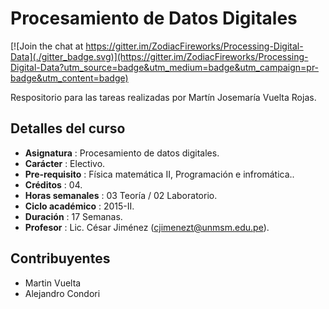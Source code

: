 Procesamiento de Datos Digitales
================================

[![Join the chat at https://gitter.im/ZodiacFireworks/Processing-Digital-Data](./gitter_badge.svg)](https://gitter.im/ZodiacFireworks/Processing-Digital-Data?utm_source=badge&utm_medium=badge&utm_campaign=pr-badge&utm_content=badge)

Respositorio para las tareas realizadas por Martín Josemaría Vuelta Rojas.

## Detalles del curso
* **Asignatura** : Procesamiento de datos digitales.
* **Carácter** : Electivo.
* **Pre-requisito** : Física matemática II, Programación e infromática..
* **Créditos** : 04.
* **Horas semanales** : 03 Teoría / 02 Laboratorio.
* **Ciclo académico** : 2015-II.
* **Duración** : 17 Semanas.
* **Profesor** : Lic. César Jiménez (cjimenezt@unmsm.edu.pe).

## Contribuyentes
* Martin Vuelta
* Alejandro Condori
